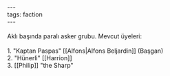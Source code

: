 ---<br>tags: faction<br>---<br><br>Aklı başında paralı asker grubu. Mevcut üyeleri:<br><br>1. "Kaptan Paspas" [[Alfons|Alfons Beljardin]] (Başgan)<br>2. "Hünerli" [[Harrion]]<br>3. [[Philip]] "the Sharp"